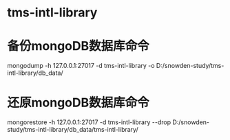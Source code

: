 # tms-intl-library
# 备份mongoDB数据库命令
mongodump -h 127.0.0.1:27017 -d tms-intl-library -o D:/snowden-study/tms-intl-library/db_data/
# 还原mongoDB数据库命令
mongorestore -h 127.0.0.1:27017 -d tms-intl-library --drop D:/snowden-study/tms-intl-library/db_data/tms-intl-library/

